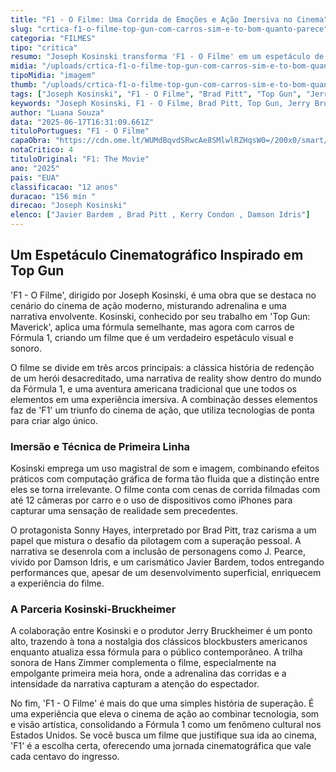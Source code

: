 ```yaml
---
title: "F1 - O Filme: Uma Corrida de Emoções e Ação Imersiva no Cinema"
slug: "crtica-f1-o-filme-top-gun-com-carros-sim-e-to-bom-quanto-parece"
categoria: "FILMES"
tipo: "critica"
resumo: "Joseph Kosinski transforma 'F1 - O Filme' em um espetáculo de ação à la Top Gun com adrenalina e imersão únicas. Descubra como a mistura de técnicas cinematográficas eleva este filme a um triunfo nas telonas."
midia: "/uploads/crtica-f1-o-filme-top-gun-com-carros-sim-e-to-bom-quanto-parece-thumb.jpg"
tipoMidia: "imagem"
thumb: "/uploads/crtica-f1-o-filme-top-gun-com-carros-sim-e-to-bom-quanto-parece-thumb.jpg"
tags: ["Joseph Kosinski", "F1 - O Filme", "Brad Pitt", "Top Gun", "Jerry Bruckheimer", "Hans Zimmer", "Damson Idris", "cinema de ação", "Fórmula 1"]
keywords: "Joseph Kosinski, F1 - O Filme, Brad Pitt, Top Gun, Jerry Bruckheimer, Hans Zimmer, Damson Idris, cinema de ação, Fórmula 1"
author: "Luana Souza"
data: "2025-06-17T16:31:09.661Z"
tituloPortugues: "F1 - O Filme"
capaObra: "https://cdn.ome.lt/WUMdBqvdSRwcAe8SMlwlRZHqsW0=/200x0/smart/extras/capas/f1_o_filme.png"
notaCritico: 4
tituloOriginal: "F1: The Movie"
ano: "2025"
pais: "EUA"
classificacao: "12 anos"
duracao: "156 min "
direcao: "Joseph Kosinski"
elenco: ["Javier Bardem , Brad Pitt , Kerry Condon , Damson Idris"]
---
```


## Um Espetáculo Cinematográfico Inspirado em Top Gun

'F1 - O Filme', dirigido por Joseph Kosinski, é uma obra que se destaca no cenário do cinema de ação moderno, misturando adrenalina e uma narrativa envolvente. Kosinski, conhecido por seu trabalho em 'Top Gun: Maverick', aplica uma fórmula semelhante, mas agora com carros de Fórmula 1, criando um filme que é um verdadeiro espetáculo visual e sonoro.

O filme se divide em três arcos principais: a clássica história de redenção de um herói desacreditado, uma narrativa de reality show dentro do mundo da Fórmula 1, e uma aventura americana tradicional que une todos os elementos em uma experiência imersiva. A combinação desses elementos faz de 'F1' um triunfo do cinema de ação, que utiliza tecnologias de ponta para criar algo único.

### Imersão e Técnica de Primeira Linha

Kosinski emprega um uso magistral de som e imagem, combinando efeitos práticos com computação gráfica de forma tão fluida que a distinção entre eles se torna irrelevante. O filme conta com cenas de corrida filmadas com até 12 câmeras por carro e o uso de dispositivos como iPhones para capturar uma sensação de realidade sem precedentes.

O protagonista Sonny Hayes, interpretado por Brad Pitt, traz carisma a um papel que mistura o desafio da pilotagem com a superação pessoal. A narrativa se desenrola com a inclusão de personagens como J. Pearce, vivido por Damson Idris, e um carismático Javier Bardem, todos entregando performances que, apesar de um desenvolvimento superficial, enriquecem a experiência do filme.

### A Parceria Kosinski-Bruckheimer

A colaboração entre Kosinski e o produtor Jerry Bruckheimer é um ponto alto, trazendo à tona a nostalgia dos clássicos blockbusters americanos enquanto atualiza essa fórmula para o público contemporâneo. A trilha sonora de Hans Zimmer complementa o filme, especialmente na empolgante primeira meia hora, onde a adrenalina das corridas e a intensidade da narrativa capturam a atenção do espectador.

No fim, 'F1 - O Filme' é mais do que uma simples história de superação. É uma experiência que eleva o cinema de ação ao combinar tecnologia, som e visão artística, consolidando a Fórmula 1 como um fenômeno cultural nos Estados Unidos. Se você busca um filme que justifique sua ida ao cinema, 'F1' é a escolha certa, oferecendo uma jornada cinematográfica que vale cada centavo do ingresso.